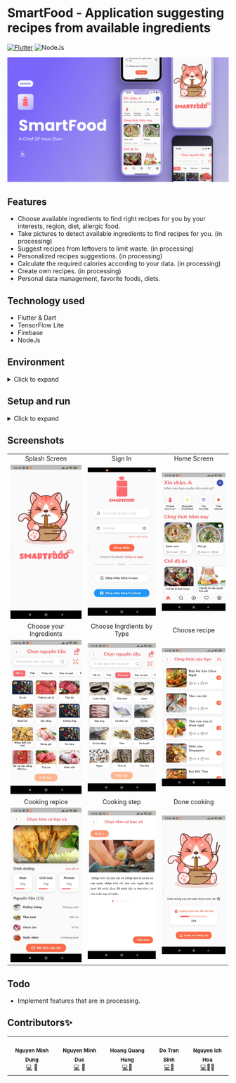 # SmartFood - Application suggesting recipes from available ingredients

[![Flutter](https://img.shields.io/badge/Made%20with-Flutter-blue.svg)](https://flutter.dev/) ![NodeJs](https://img.shields.io/badge/Node.js-43853D?style=for-the-badge&logo=node.js&logoColor=white)

<a href ="https://drive.google.com/file/d/1r5BxLCoTn2JqQuEjAtoUxmZeSHIByEKa/view?usp=sharing">![SmartFood Landing](mobile/screenshots/SmartFood.jpg)</a>

## Features

- Choose available ingredients to find right recipes for you by your interests, region, diet, allergic food.
- Take pictures to detect available ingredients to find recipes for you. (in processing)
- Suggest recipes from leftovers to limit waste. (in processing)
- Personalized recipes suggestions. (in processing)
- Calculate the required calories according to your data. (in processing)
- Create own recipes. (in processing)
- Personal data management, favorite foods, diets.

## Technology used

- Flutter & Dart
- TensorFlow Lite
- Firebase
- NodeJs

## Environment

<details>
    <summary>Click to expand</summary>
    <br>

- Install nodejs
- Install npm or yarn
- Make sure you are in root directory

- Initiate commitlint with yarn

```bash
yarn
```

- Or with npm

```bash
npm i
```

</details>

## Setup and run

<details>
    <summary>Click to expand</summary>
    <br>

- Download APK
  - [APK - arm64](https://drive.google.com/file/d/1r5BxLCoTn2JqQuEjAtoUxmZeSHIByEKa/view?usp=sharing)
- Setup and run
  - Flutter
    - Install [Flutter](https://flutter.dev/docs/get-started/install).
    - Using **`stable`** channel:
      ```bash
      ❯ flutter channel stable
      ❯ flutter upgrade
      ```
    - Flutter doctor:
      ```bash
      ❯ flutter doctor
      ```
    - Install all the packages by:
      ```bash
      ❯ flutter pub get
      ```
    - Create .env file `assets/.env` has following structure:
      ```bash
      BASE_URL=https://api.smartfood.cooking/api
      ```
    - Run app on real devices or emulator by:
      ```bash
      ❯ flutter run
      ```
      or debug mode in VSCode or some IDEs

</details>

## Screenshots

|                                                |                                                |                                           |
| :--------------------------------------------: | :--------------------------------------------: | :---------------------------------------: |
|                 Splash Screen                  |                    Sign In                     |                Home Screen                |
|       ![](mobile/screenshots/splash.jpg)       |      ![](mobile/screenshots/sign_in.jpg)       |     ![](mobile/screenshots/home.jpg)      |
|            Choose your Ingredients             |           Choose Ingrdients by Type            |               Choose recipe               |
| ![](mobile/screenshots/choose_ingredients.jpg) | ![](mobile/screenshots/choose_ingredient2.jpg) | ![](mobile/screenshots/choose_recipe.jpg) |
|                 Cooking repice                 |                  Cooking step                  |               Done cooking                |
|      ![](mobile/screenshots/cooking.jpg)       |    ![](mobile/screenshots/cooking_step.jpg)    | ![](mobile/screenshots/done_cooking.jpg)  |

## Todo

- Implement features that are in processing.

## Contributors✨

<!-- ALL-CONTRIBUTORS-LIST:START - Do not remove or modify this section -->
<!-- prettier-ignore-start -->
<!-- markdownlint-disable -->
<table>
  <tr>
    <td align="center"><img src="https://avatars.githubusercontent.com/u/63831488?v=4" width="100px;" alt=""/><br /><sub><b>Nguyen Minh Dung</b></sub></a><br /><a href="https://github.com/dscdut/smartfood.cooking/commits?author=dungngminh" title="Code">💻</a> <a title="Mobile">📱</a> <a href="https://github.com/dscdut/smartfood.cooking/commits?author=dungngminh" >
    <td align="center"><img src="https://avatars.githubusercontent.com/u/69248042?v=4" width="100px;" alt=""/><br /><sub><b>Nguyen Minh Duc</b></sub></a><br /><a href="https://github.com/dscdut/smartfood.cooking/commits?author=beobiebom" title="Code">💻</a> <a title="Mobile">📱</a> <a href="https://github.com/dscdut/smartfood.cooking/commits?author=beobiebom" >
    <td align="center"><img src="https://avatars.githubusercontent.com/u/79563371?v=4" width="100px;" alt=""/><br /><sub><b>Hoang Quang Hung</b></sub></a><br /><a href="https://github.com/dscdut/smartfood.cooking/commits?author=H2Q318" title="Code">💻</a><a title="Backend">🔗</a> <a href="https://github.com/dscdut/smartfood.cooking/commits?author=H2Q318" >
    <td align="center"><img src="https://avatars.githubusercontent.com/u/68652319?v=4" width="100px;" alt=""/><br /><sub><b>Do Tran Binh</b></sub></a><br /><a href="https://github.com/dscdut/smartfood.cooking/commits?author=dtrbinh" title="Code">💻</a><a title="Mobile">📱</a> <a href="https://github.com/dscdut/smartfood.cooking/commits?author=dtrbinh" >
    <td align="center"><img src="https://avatars.githubusercontent.com/u/55626329?v=4" width="100px;" alt=""/><br /><sub><b>Nguyen Ich Hoa</b></sub></a><br /><a href="https://github.com/dscdut/smartfood.cooking/commits?author=ichhoa129" title="Code">💻</a><a title="Supporter">🤝</a><a title="Backend">🔗</a>  <a href="https://github.com/dscdut/smartfood.cooking/commits?author=ichhoa129" >
  </tr>
  
</table>

<!-- markdownlint-restore -->
<!-- prettier-ignore-end -->

<!-- ALL-CONTRIBUTORS-LIST:END -->
